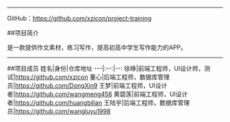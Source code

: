 # 
----
GitHub：https://github.com/xzicon/project-training

##项目简介

是一款提供作文素材，练习写作，提高初高中学生写作能力的APP。

----
##项目成员
姓名|身份|仓库地址
---|:--:|--:
徐峥|前端工程师，UI设计师，测试|https://github.com/xzicon
董心|后端工程师，数据库管理员|https://github.com/DongXin9
王梦|前端工程师，UI设计者|https://github.com/wangmeng456
黄碧莲|前端工程师，UI设计者|https://github.com/huangbilian
王陆宇|后端工程师，数据库管理员|https://github.com/wangluyu1998

